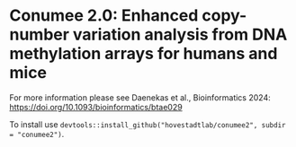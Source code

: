 Conumee 2.0: Enhanced copy-number variation analysis from DNA methylation arrays for humans and mice
===================

For more information please see Daenekas et al., Bioinformatics 2024: https://doi.org/10.1093/bioinformatics/btae029

To install use `devtools::install_github("hovestadtlab/conumee2", subdir = "conumee2")`.
